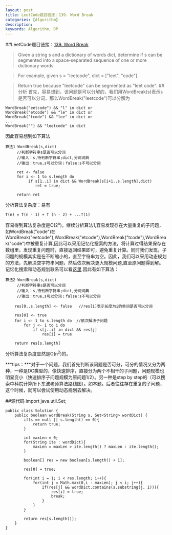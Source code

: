 ```yaml
---
layout: post
title: LeetCode题目链接：139. Word Break
categories: [Algorithm]
description: 
keywords: Algorithm, DP
---
```


##LeetCode题目链接：[139. Word Break](https://leetcode.com/problems/word-break/)
>Given a string s and a dictionary of words dict, determine if s can be segmented into a space-separated sequence of one or more dictionary words.

>For example, given
s = "leetcode",
dict = ["leet", "code"].

>Return true because "leetcode" can be segmented as "leet code".
##分析
首先，容易想到，该问题是可以分解的，我们用WordBreak(s)表示s是否可以分词，那么WordBreak("leetcode")可以分解为
	
	WordBreak("eetcode") && "l" in dict or
	WordBreak("etcode") && "le" in dict or
	WordBreak("tcode") && "lee" in dict or
	...
	WordBreak("") && "leetcode" in dict
因此容易想到如下算法
	
	算法1 WordBreak(s,dict)
		 //判断字符串s是否可以分词
		 //输入：s,待判断字符串;dict,分词词典
		 //输出：true,s可以分词；false:s不可以分词

		 ret <- false
		 for i <- 1 to s.length do
		 	  if s[1..i] in dict && WordBreak(s[i+1..s.length],dict)
				 ret = true;
		
		 return ret
分析算法复杂度：易有

	T(n) = T(n - 1) + T (n - 2) + ...T(1)
容易得到算法复杂度是O(2<sup>n</sup>)。继续分析算法1,容易发现存在大量重复的子问题，如WordBreak("code")在WordBreak("eetcode"),WordBreak("etcode"),WordBreak("tcode"),WordBreak("code")中被重复计算,因此可以采用记忆化搜索的方法，将计算过得结果保存在数组里，发现重复问题时，直接返回结果即可，避免重复计算。同时我们发现，子问题的规模其实是在不断缩小的，直至字符串为空。因此，我们可以采用动态规划的方法，先解决空字符串问题，然后依次解决更大规模问题,直至原问题得到解。记忆化搜索和动态规划联系可以看[这里](niceaz.com/leetcode-329-longest-increasing-path-in-a-matrix：记忆化搜索与动态规划/).因此有如下算法：

	算法2 WordBreak(s,dict)
		 //判断字符串s是否可以分词
		 //输入：s,待判断字符串;dict,分词词典
		 //输出：true,s可以分词；false:s不可以分词
	
		res[0..s.length] <- false 	//res[i]表示长度为i的单词是否可以分词

		res[0] <- true
		for i <- 1 to s.length do  //依次解决子问题
			for j <- 1 to i do
				if s[j..i] in dict && res[j]
					res[i] = true

		return res[s.length]

分析算法复杂度显然是O(n<sup>2</sup>)的。

***tips：***对于一个问题，我们首先判断该问题是否可分，可分的情况又分为两种，一种是DC类型的，像快速排序，直接分为两个不相干的子问题，问题规模也明显变小（快速排序子问题规模为原问题1/2）。另一种是step by step的（可以搜索中科院计算所卜东波老师算法路线图）。如本题。后者往往存在重复的子问题，这个时候，就可以尝试使用动态规划去解决。

##源代码
	import java.util.Set;
	
	public class Solution {
	    public boolean wordBreak(String s, Set<String> wordDict) {
	    	if(s == null || s.length() == 0){
	    		return true;
	    	}
	    	
	    	int maxLen = 0;
	    	for(String ite : wordDict){
	    	    maxLen = maxLen > ite.length() ? maxLen : ite.length();
	    	}
	    	
	    	boolean[] res = new boolean[s.length() + 1];
	    	
	    	res[0] = true;
	    	
	    	for(int i = 1; i < res.length; i++){
	    		for(int j = Math.max(0,i - maxLen); j < i; j++){
	    			if(res[j] && wordDict.contains(s.substring(j, i))){
	    				res[i] = true;
	    				break;
	    			}
	    		}
	    	}
	        
	    	return res[s.length()];
	    }
	}
